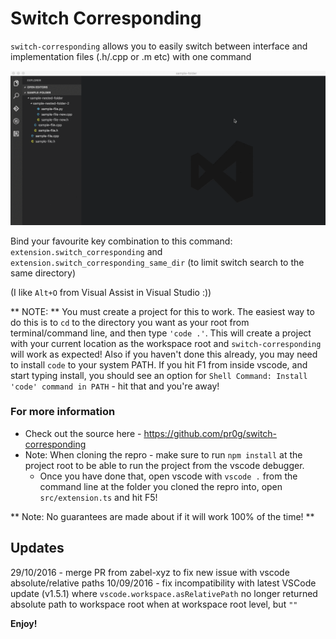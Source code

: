 # Switch Corresponding
 `switch-corresponding` allows you to easily switch between interface and implementation files (.h/.cpp or .m etc) with one command

![Example](misc/vscode-switch-corresponding-preview.gif)

Bind your favourite key combination to this command: `extension.switch_corresponding` and `extension.switch_corresponding_same_dir` (to limit switch search to the same directory)

(I  like `Alt+O` from Visual Assist in Visual Studio :))

** NOTE: ** You must create a project for this to work.
The easiest way to do this is to `cd` to the directory you want as your root from terminal/command line, and then type `'code .'`.
This will create a project with your current location as the workspace root and `switch-corresponding` will work as expected!
Also if you haven't done this already, you may need to install `code` to your system PATH.
If you hit F1 from inside vscode, and start typing install, you should see an option for `Shell Command: Install 'code' command in PATH` - hit that and you're away!

### For more information
 * Check out the source here - https://github.com/pr0g/switch-corresponding
 * Note: When cloning the repro - make sure to run `npm install` at the project root to be able to run the project from the vscode debugger. 
  	* Once you have done that, open vscode with `vscode .` from the command line at the folder you cloned the repro into, open `src/extension.ts` and hit F5!

** Note: No guarantees are made about if it will work 100% of the time! **

## Updates
29/10/2016 - merge PR from zabel-xyz to fix new issue with vscode absolute/relative paths
10/09/2016 - fix incompatibility with latest VSCode update (v1.5.1) where `vscode.workspace.asRelativePath` no longer returned absolute path to workspace root when at workspace root level, but `""`

**Enjoy!**
